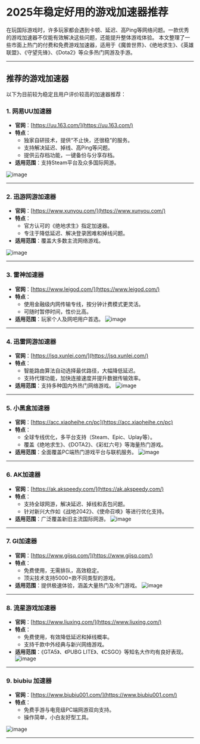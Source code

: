 # 2025年稳定好用的游戏加速器推荐

在玩国际游戏时，许多玩家都会遇到卡顿、延迟、高Ping等网络问题。一款优秀的游戏加速器不仅能有效解决这些问题，还能提升整体游戏体验。
本文整理了一些市面上热门的付费和免费游戏加速器，适用于《魔兽世界》、《绝地求生》、《英雄联盟》、《守望先锋》、《Dota2》等众多热门网游及手游。

---

## 推荐的游戏加速器

以下为目前较为稳定且用户评价较高的加速器推荐：

### 1. 网易UU加速器
- **官网**：[https://uu.163.com/](https://uu.163.com/)
- **特点**：
  - 独家自研技术，提供“不止快，还很稳”的服务。
  - 支持解决延迟、掉线、高Ping等问题。
  - 提供云存档功能，一键备份与分享存档。
- **适用范围**：支持Steam平台及众多国际网游。

![image](https://github.com/user-attachments/assets/8c18ad1e-5d8c-4447-8d27-d7753696e14e)

---

### 2. 迅游网游加速器
- **官网**：[https://www.xunyou.com/](https://www.xunyou.com/)
- **特点**：
  - 官方认可的《绝地求生》指定加速器。
  - 专注于降低延迟、解决登录困难和掉线问题。
- **适用范围**：覆盖大多数主流网络游戏。

![image](https://github.com/user-attachments/assets/ffa509e0-824c-4e59-af51-9e46473010b9)

---

### 3. 雷神加速器
- **官网**：[https://www.leigod.com/](https://www.leigod.com/)
- **特点**：
  - 使用金融级内网传输专线，按分钟计费模式更灵活。
  - 可随时暂停时间，性价比高。
- **适用范围**：玩家个人及网吧用户首选。
![image](https://github.com/user-attachments/assets/3bb296f3-f274-46f3-a8e2-022cc9aa8cc6)

---

### 4. 迅雷网游加速器
- **官网**：[https://jsq.xunlei.com/](https://jsq.xunlei.com/)
- **特点**：
  - 智能路由算法自动选择最优路径，大幅降低延迟。
  - 支持代理功能，加快连接速度并提升数据传输效率。
- **适用范围**：支持多种国内外热门网络游戏。
![image](https://github.com/user-attachments/assets/eae8df4b-7149-40c3-a30d-de6ff33913c8)

---

### 5. 小黑盒加速器
- **官网**：[https://acc.xiaoheihe.cn/pc](https://acc.xiaoheihe.cn/pc)
- **特点**：
  - 全球专线优化，多平台支持（Steam、Epic、Uplay等）。
  - 覆盖《绝地求生》、《DOTA2》、《彩虹六号》等海量热门游戏。
- **适用范围**：全面覆盖PC端热门游戏平台与联机服务。
![image](https://github.com/user-attachments/assets/08b9cae1-02c2-456e-9ed4-428d06c6a879)

---

### 6. AK加速器
- **官网**：[https://ak.akspeedy.com/](https://ak.akspeedy.com/)
- **特点**：
  - 支持全球网游，解决延迟、掉线和丢包问题。
  - 针对新兴大作如《战地2042》、《使命召唤》等进行优化支持。
- **适用范围**：广泛覆盖新旧主流国际网游。
![image](https://github.com/user-attachments/assets/50a2f088-42e2-44b2-bc06-d12c557e1129)

---

### 7. GI加速器
- **官网**：[https://www.gijsq.com/](https://www.gijsq.com/)
- **特点**：
  - 免费使用，无需排队，高效稳定。
  - 顶尖技术支持5000+款不同类型的游戏。
- **适用范围**：提供极速体验，涵盖大量热门及冷门游戏。
![image](https://github.com/user-attachments/assets/904a0d2a-9235-4dbf-91fe-61bf0918459e)

---

### 8. 流星游戏加速器
- **官网**：[https://www.liuxing.com/](https://www.liuxing.com/)
- **特点**：
  - 免费使用，有效降低延迟和掉线概率。
  - 支持千款中外经典与新兴网络游戏。
- **适用范围**：《GTA5》、《PUBG LITE》、《CSGO》等知名大作均有良好表现。
![image](https://github.com/user-attachments/assets/aa8c6ac0-d935-42c5-b5c9-ef4852ab76db)

---

### 9. biubiu 加速器
- **官网**：[https://www.biubiu001.com/](https://www.biubiu001.com/)
- **特点**：
   - 免费手游与电竞级PC端网游双向支持。  
   - 操作简单，小白友好型工具。  

![image](https://github.com/user-attachments/assets/595cf2ad-66ad-4bee-9317-23a74a269d0e)
  
---  

